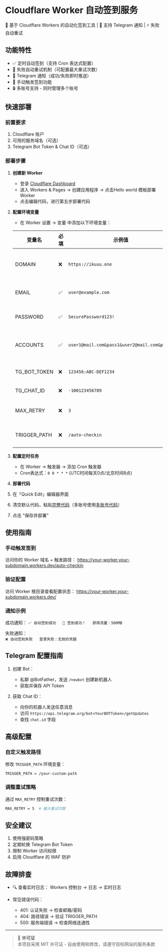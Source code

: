 # Cloudflare Worker 自动签到服务

📡 基于 Cloudflare Workers 的自动化签到工具 | 🚀 支持 Telegram 通知 | ⚡ 失败自动重试

## 功能特性

- ✅ 定时自动签到（支持 Cron 表达式配置）
- 🔄 失败自动重试机制（可配置最大重试次数）
- 📨 Telegram 通知（成功/失败即时推送）
- 🎯 手动触发签到功能
- 🔒 多账号支持 - 同时管理多个账号
## 快速部署

### 前置要求

1. Cloudflare 账户
2. 可用的服务域名（可选）
3. Telegram Bot Token & Chat ID（可选）

### 部署步骤

1. **创建新 Worker**
   - 登录 [Cloudflare Dashboard](https://dash.cloudflare.com/)
   - 进入 Workers & Pages → 创建应用程序 → 点击Hello world 模板部署 Worker
   - 点击编辑代码，进行第五步部署代码

2. **配置环境变量**
   - 在 Worker 设置 → 变量 中添加以下环境变量：

   | 变量名          | 必填 | 示例值                  | 说明                     |
   |-----------------|------|-------------------------|--------------------------|
   | DOMAIN          | ❌  | `https://ikuuu.one`     | 签到服务域名（默认已填写）|
   | EMAIL           | ✅  | `user@example.com`      | 登录邮箱（单账号必填）    |
   | PASSWORD        | ✅  | `SecurePassword123!`    | 登录密码 （单账号必填）   |
   | ACCOUNTS        | ✅  | `user1@mail.com&pass1&user2@mail.com&pass2`    | 登录邮箱&密码（多账号必填 ）  |
   | TG_BOT_TOKEN    | ❌  | `123456:ABC-DEF1234`    | Telegram 机器人 Token    |
   | TG_CHAT_ID      | ❌  | `-100123456789`         | Telegram 会话 ID         |
   | MAX_RETRY       | ❌  | `3`                     | 最大重试次数（默认 3）   |
   | TRIGGER_PATH    | ❌  | `/auto-checkin`         | 手动触发路径（默认路径） |

4. **配置定时任务**
   - 在 Worker → 触发器 → 添加 Cron 触发器
   - Cron表达式：`0 0 * * *` (UTC时间每天0点/北京时间8点)

5. **部署代码**
1. 在「Quick Edit」编辑器界面
2. 清空默认代码，粘贴[完整代码](https://github.com/ly921002/cf-ikuuu-checkin/blob/main/worker.js)（多账号使用[多账号代码](https://github.com/ly921002/cf-ikuuu-checkin/blob/main/多账号.js)）
3. 点击 "保存并部署"

## 使用指南

### 手动触发签到

访问你的 Worker 域名 + 触发路径：
https://your-worker.your-subdomain.workers.dev/auto-checkin

### 验证配置
访问 Worker 根目录查看配置状态：
https://your-worker.your-subdomain.workers.dev/

### 通知示例
成功通知：
`✅ 自动签到成功  
🎉 签到成功！  
获得流量：500MB`

失败通知：  
`❌ 自动签到失败  
登录失败：无效的凭据`

## Telegram 配置指南

1. 创建 Bot：
   - 私聊 @BotFather，发送 `/newbot` 创建新机器人
   - 获取并保存 API Token

2. 获取 Chat ID：
   - 向你的机器人发送任意消息
   - 访问 `https://api.telegram.org/bot<YourBOTToken>/getUpdates`
   - 查找 `chat.id` 字段

## 高级配置

### 自定义触发路径
修改 `TRIGGER_PATH` 环境变量：
```bash
TRIGGER_PATH = /your-custom-path
```

### 调整重试策略
通过 `MAX_RETRY` 控制重试次数：
```bash
MAX_RETRY = 5  # 最大重试次数
```

## 安全建议

1. 使用强密码策略
2. 定期轮换 Telegram Bot Token
3. 限制 Worker 访问权限
4. 启用 Cloudflare 的 WAF 防护

## 故障排查

- 🔍 查看实时日志：
  Workers 控制台 → 日志 → 实时日志

- 常见错误代码：
  - 401: 认证失败 → 检查邮箱/密码
  - 404: 路径错误 → 验证 TRIGGER_PATH
  - 500: 服务端错误 → 检查网络连通性

---

> 📝 **许可证**  
> 本项目采用 MIT 许可证 - 自由使用和修改，请遵守目标网站的服务条款

